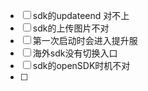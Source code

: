 - [ ] sdk的updateend 对不上
- [ ] sdk的上传图片不对
- [ ] 第一次启动时会进入提升服
- [ ] 海外sdk没有切换入口
- [ ] sdk的openSDK时机不对
- [ ] 
